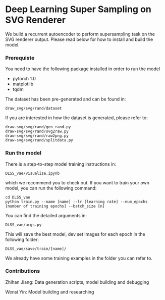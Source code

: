 # Deep Learning Super Sampling on SVG Renderer

We build a recurrent autoencoder to perform supersampling task on the SVG renderer output. Please read below for how to install and build the model.
 
### Prerequiste

You need to have the following package installed in order to run the model

* pytorch 1.0
* matplotlib
* tqdm

The dataset has been pre-generated and can be found in:
```
draw_svg/svg/rand/dataset
```
If you are interested in how the dataset is generated, please refer to:
```
draw-svg/svg/rand/gen_rand.py  
draw-svg/svg/rand/svg2raw.py
draw-svg/svg/rand/raw2png.py  
draw-svg/svg/rand/splitdata.py  
```

### Run the model

There is a step-to-step model training instructions in:
```
DLSS_vae/visualize.ipynb
```
which we recommend you to check out. If you want to train your own model, you can run the following command:
```
cd DLSS_vae
python train.py --name [name] --lr [learning rate] --num_epochs [number of training epochs] --batch_size [n]
```
You can find the detailed arguments in:
```
DLSS_vae/args.py
```

This will save the best model, dev set images for each epoch in the following folder:
```
DLSS_vae/save/train/[name]/
```
We already have some training examples in the folder you can refer to.

### Contributions
Zhihan Jiang: Data generation scripts, model building and debugging

Wensi Yin: Model building and researching

